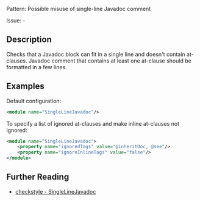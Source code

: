 Pattern: Possible misuse of single-line Javadoc comment

Issue: -

## Description

Checks that a Javadoc block can fit in a single line and doesn't contain at-clauses. Javadoc comment that contains at least one at-clause should be formatted in a few lines. 

## Examples

Default configuration: 


```xml
<module name="SingleLineJavadoc"/>
```
        

To specify a list of ignored at-clauses and make inline at-clauses not ignored: 


```xml
<module name="SingleLineJavadoc">
    <property name="ignoredTags" value="@inheritDoc, @see"/>
    <property name="ignoreInlineTags" value="false"/>
</module>
```

## Further Reading

* [checkstyle - SingleLineJavadoc](https://checkstyle.sourceforge.io/checks/javadoc/singlelinejavadoc.html#SingleLineJavadoc)
